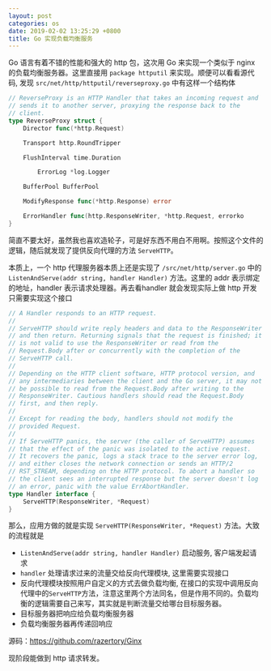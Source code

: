 ```yaml
---
layout: post
categories: os
date: 2019-02-02 13:25:29 +0800
title: Go 实现负载均衡服务
---
```

Go 语言有着不错的性能和强大的 http 包，这次用 Go 来实现一个类似于 nginx 的负载均衡服务器。这里直接用 `package httputil` 来实现。顺便可以看看源代码,  发现 `src/net/http/httputil/reverseproxy.go` 中有这样一个结构体
```go
// ReverseProxy is an HTTP Handler that takes an incoming request and
// sends it to another server, proxying the response back to the
// client.
type ReverseProxy struct {
	Director func(*http.Request)

	Transport http.RoundTripper

	FlushInterval time.Duration

        ErrorLog *log.Logger

	BufferPool BufferPool

	ModifyResponse func(*http.Response) error

	ErrorHandler func(http.ResponseWriter, *http.Request, errorko
}
```
简直不要太好，虽然我也喜欢造轮子，可是好东西不用白不用啊。按照这个文件的逻辑，随后就发现了提供反向代理的方法 `ServeHTTP`。

本质上，一个 http 代理服务器本质上还是实现了 `/src/net/http/server.go` 中的 `ListenAndServe(addr string, handler Handler)` 方法。这里的 addr 表示绑定的地址，handler 表示请求处理器。再去看handler 就会发现实际上做 http 开发只需要实现这个接口  


```go
// A Handler responds to an HTTP request.
//
// ServeHTTP should write reply headers and data to the ResponseWriter
// and then return. Returning signals that the request is finished; it
// is not valid to use the ResponseWriter or read from the
// Request.Body after or concurrently with the completion of the
// ServeHTTP call.
//
// Depending on the HTTP client software, HTTP protocol version, and
// any intermediaries between the client and the Go server, it may not
// be possible to read from the Request.Body after writing to the
// ResponseWriter. Cautious handlers should read the Request.Body
// first, and then reply.
//
// Except for reading the body, handlers should not modify the
// provided Request.
//
// If ServeHTTP panics, the server (the caller of ServeHTTP) assumes
// that the effect of the panic was isolated to the active request.
// It recovers the panic, logs a stack trace to the server error log,
// and either closes the network connection or sends an HTTP/2
// RST_STREAM, depending on the HTTP protocol. To abort a handler so
// the client sees an interrupted response but the server doesn't log
// an error, panic with the value ErrAbortHandler.
type Handler interface {
	ServeHTTP(ResponseWriter, *Request)
}
```
那么，应用方做的就是实现 `ServeHTTP(ResponseWriter, *Request)` 方法。大致的流程就是

* `ListenAndServe(addr string, handler Handler)` 启动服务, 客户端发起请求
* `handler` 处理请求过来的流量交给反向代理模块, 这里需要实现接口
* 反向代理模块按照用户自定义的方式去做负载均衡, 在接口的实现中调用反向代理中的`ServeHTTP`方法，注意这里两个方法同名，但是作用不同的。负载均衡的逻辑需要自己来写，其实就是判断流量交给哪台目标服务器。
* 目标服务器把响应给负载均衡服务器
* 负载均衡服务器再传递回响应

源码：https://github.com/razertory/Ginx

现阶段能做到 http 请求转发。

